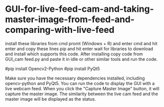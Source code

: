 # GUI-for-live-feed-cam-and-taking-master-image-from-feed-and-comparing-with-live-feed

install these libraries from cmd promt (Windows + R) and enter cmd and hit enter and copy these lines pip and hit enter wait for libraries to download and install which supports this code. After installing copy code from GUI_cam feed.py and paste it in idle or other similar tools and run the code. 

#pip install Opencv2-Python
#pip install PyQt5

Make sure you have the necessary dependencies installed, including opencv-python and PyQt5. You can run the code to display the GUI with a live webcam feed. When you click the "Capture Master Image" button, it will capture the master image. The similarity between the live cam feed and the master image will be displayed as the status.
